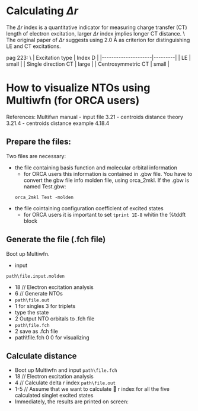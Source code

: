 # Calculating $\Delta r$
The $\Delta r$ index is a quantitative indicator for measuring charge transfer (CT) length of electron excitation, 
larger $\Delta r$ index implies longer CT distance. \\
The original paper of $\Delta r$ suggests using 2.0 Å as criterion for distinguishing LE and CT excitations.

pag 223: \\
| Excitation type     | Index D |
|---------------------|---------|
| LE                  | small   |
| Single direction CT | large   |
| Centrosymmetric CT  | small   |



# How to visualize NTOs using Multiwfn (for ORCA users)
References: 
Multifwn manual
	- input file 3.21
	- centroids distance theory 3.21.4
	- centroids distance example 4.18.4
## Prepare the files:
Two files are necessary:
- the file containing basis function and molecular orbital information
	- for ORCA users this information is contained in .gbw file. You have to convert the gbw file info molden file, using orca_2mkl. If the .gbw is named Test.gbw: 
	```
	orca_2mkl Test -molden
	```
- the file cointaining configuration coefficient of excited states
    - for ORCA users it is important to set ```tprint 1E-8``` whitin the %tddft block


## Generate the file (.fch file)
Boot up Multiwfn. 
- input 
```
path\file.input.molden
```
- 18 // Electron excitation analysis
- 6 // Generate NTOs
- ```path\file.out```
- 1 for singles 3 for triplets
- type the state
-  2 Output NTO orbitals to .fch file
- ``` path\file.fch ```
- 2 save as .fch file
- path\file.fch
0 0 for visualizing



## Calculate distance
- Boot up Multiwfn and input 
``` path\file.fch ```
- 18 // Electron excitation analysis
- 4 // Calculate delta r index ``` path\file.out ```
- 1-5 // Assume that we want to calculate  r index for all the five calculated singlet excited states
- Immediately, the results are printed on screen:
